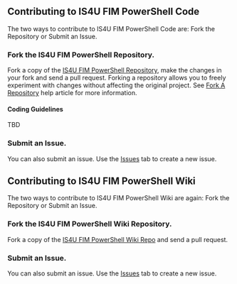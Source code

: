 ## Contributing to IS4U FIM PowerShell Code

The two ways to contribute to IS4U FIM PowerShell Code are: Fork the Repository or Submit an Issue.

### Fork the IS4U FIM PowerShell Repository.

Fork a copy of the [IS4U FIM PowerShell Repository](https://github.com/wim-beck/IS4U-FIM-Powershell), make the changes in your fork and send a pull request. Forking a repository allows you to freely experiment with changes without affecting the original project. See [Fork A Repository](https://help.github.com/articles/fork-a-repo/) help article for more information.

#### Coding Guidelines

TBD



### Submit an Issue.

You can also submit an issue. Use the [Issues](https://github.com/wim-beck/IS4U-FIM-Powershell/issues) tab to create a new issue.


## Contributing to IS4U FIM PowerShell Wiki

The two ways to contribute to IS4U FIM PowerShell Wiki are again: Fork the Repository or Submit an Issue.

### Fork the IS4U FIM PowerShell Wiki Repository.

Fork a copy of the [IS4U FIM PowerShell Wiki Repo](https://github.com/wim-beck/IS4U-FIM-Powershell/wiki) and send a pull request.

### Submit an Issue.

You can also submit an issue. Use the [Issues](https://github.com/wim-beck/IS4U-FIM-Powershell/issues) tab to create a new issue.

